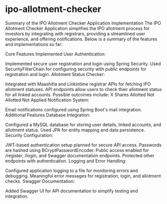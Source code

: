 # ipo-allotment-checker

Summary of the IPO Allotment Checker Application Implementation
The IPO Allotment Checker Application simplifies the IPO allotment process for investors by integrating with registrars, providing a streamlined user experience, and offering notifications. Below is a summary of the features and implementations so far:

Core Features Implemented
User Authentication:

Implemented secure user registration and login using Spring Security.
Used SecurityFilterChain for configuring security with public endpoints for registration and login.
Allotment Status Checker:

Integrated with Maashitla and Linkintime registrar APIs for fetching IPO allotment statuses.
API endpoints allow users to check their allotment status for all linked accounts.
Possible outcomes include:
X Shares Allotted
Not Allotted
Not Applied
Notification System:

Email notifications configured using Spring Boot's mail integration.
Additional Features
Database Integration:

Configured a MySQL database for storing user details, linked accounts, and allotment status.
Used JPA for entity mapping and data persistence.
Security Configuration:

JWT-based authentication setup planned for secure API access.
Passwords are hashed using BCryptPasswordEncoder.
Public access enabled for /register, /login, and Swagger documentation endpoints.
Protected other endpoints with authentication.
Logging and Error Handling:

Configured application logging to a file for monitoring errors and debugging.
Meaningful error messages for registration, login, and allotment checks.
Swagger Documentation:

Added Swagger UI for API documentation to simplify testing and integration.

